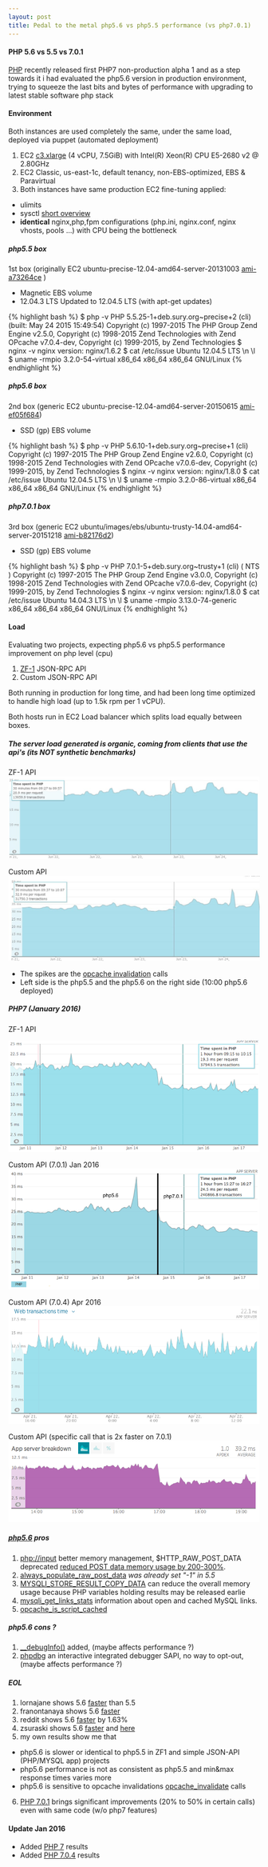 ```yaml
---
layout: post
title: Pedal to the metal php5.6 vs php5.5 performance (vs php7.0.1)
---
```


#### PHP 5.6 vs 5.5 vs 7.0.1

[PHP](http://php.net/archive/2015.php#id2015-06-11-2) recently released first PHP7 non-production alpha 1 and as a step
towards it i had evaluated the php5.6 version in production environment, trying to squeeze the last bits and bytes of performance
with upgrading to latest stable software php stack

#### Environment

Both instances are used completely the same, under the same load, deployed via puppet (automated deployment)

1. EC2 [c3.xlarge](http://aws.amazon.com/ec2/instance-types/) (4 vCPU, 7.5GiB) with Intel(R) Xeon(R) CPU E5-2680 v2 @ 2.80GHz
2. EC2 Classic, us-east-1c, default tenancy, non-EBS-optimized, EBS & Paravirtual
3. Both instances have same production EC2 fine-tuning applied:
  * ulimits
  * sysctl [short overview](http://engineering.chartbeat.com/2014/01/02/part-1-lessons-learned-tuning-tcp-and-nginx-in-ec2/)
  * **identical** nginx,php,fpm configurations (php.ini, nginx.conf, nginx vhosts, pools ...) with CPU being the bottleneck

##### php5.5 box
1st box (originally EC2 ubuntu-precise-12.04-amd64-server-20131003 [ami-a73264ce](http://cloud-images.ubuntu.com/releases/precise/release-20131003/) )

* Magnetic EBS volume
* 12.04.3 LTS Updated to 12.04.5 LTS (with apt-get updates)

{% highlight bash %}
$ php -v
PHP 5.5.25-1+deb.sury.org~precise+2 (cli) (built: May 24 2015 15:49:54)
Copyright (c) 1997-2015 The PHP Group
Zend Engine v2.5.0, Copyright (c) 1998-2015 Zend Technologies
    with Zend OPcache v7.0.4-dev, Copyright (c) 1999-2015, by Zend Technologies
$ nginx -v
nginx version: nginx/1.6.2
$ cat /etc/issue
Ubuntu 12.04.5 LTS \n \l
$ uname -rmpio
3.2.0-54-virtual x86_64 x86_64 x86_64 GNU/Linux
{% endhighlight %}

##### php5.6 box
2nd box (generic EC2 ubuntu-precise-12.04-amd64-server-20150615 [ami-ef05f684](http://uec-images.ubuntu.com/releases/12.04.2/release/))

* SSD (gp) EBS volume

{% highlight bash %}
$ php -v
PHP 5.6.10-1+deb.sury.org~precise+1 (cli)
Copyright (c) 1997-2015 The PHP Group
Zend Engine v2.6.0, Copyright (c) 1998-2015 Zend Technologies
    with Zend OPcache v7.0.6-dev, Copyright (c) 1999-2015, by Zend Technologies
$ nginx -v
nginx version: nginx/1.8.0
$ cat /etc/issue
Ubuntu 12.04.5 LTS \n \l
$ uname -rmpio
3.2.0-86-virtual x86_64 x86_64 x86_64 GNU/Linux
{% endhighlight %}

##### php7.0.1 box

3rd box (generic EC2 ubuntu/images/ebs/ubuntu-trusty-14.04-amd64-server-20151218 [ami-b82176d2](http://uec-images.ubuntu.com/releases/14.04.3/release/))

* SSD (gp) EBS volume

{% highlight bash %}
$ php -v
PHP 7.0.1-5+deb.sury.org~trusty+1 (cli) ( NTS )
Copyright (c) 1997-2015 The PHP Group
Zend Engine v3.0.0, Copyright (c) 1998-2015 Zend Technologies
    with Zend OPcache v7.0.6-dev, Copyright (c) 1999-2015, by Zend Technologies
$ nginx -v
nginx version: nginx/1.8.0
$ cat /etc/issue
Ubuntu 14.04.3 LTS \n \l
$ uname -rmpio
3.13.0-74-generic x86_64 x86_64 x86_64 GNU/Linux
{% endhighlight %}

#### Load

Evaluating two projects, expecting php5.6 vs php5.5 performance improvement on php level (cpu)

1. [ZF-1](http://framework.zend.com/downloads/latest) JSON-RPC API
2. Custom JSON-RPC API

Both running in production for long time, and had been long time optimized to handle high load (up to 1.5k rpm per 1 vCPU).

Both hosts run in EC2 Load balancer which splits load equally between boxes.

##### The server load generated is *organic*, coming from clients that use the api's (**its NOT synthetic benchmarks**)

ZF-1 API
![ZF-1,php5.5 vs php5.6](/images/php56/zf5556.png)

Custom API
![ZF-1,php5.5 vs php5.6](/images/php56/custom5556.png)


* The spikes are the [opcache invalidation](http://php.net/manual/de/function.opcache-invalidate.php) calls
* Left side is the php5.5 and the php5.6 on the right side (10:00 php5.6 deployed)

##### PHP7 (January 2016)
ZF-1 API


![ZF-1,php5.6 vs php7.0.1](/images/php56/zf701.png)

Custom API (7.0.1) Jan 2016
![ZF-1,php5.6 vs php7.0.1](/images/php56/custom701.png)

Custom API (7.0.4) Apr 2016
![ZF-1,php7.0.4](/images/php56/zf704.png)

Custom API (specific call that is 2x faster on 7.0.1)
![ZF-1,php5.6 vs php7.0.1 50%](/images/php56/custom701fast.png)


##### [php5.6](http://php.net/releases/5_6_0.php) pros

1. [php://input](http://php.net/manual/en/wrappers.php.php#wrappers.php.input) better memory management, $HTTP_RAW_POST_DATA deprecated [reduced POST data memory usage by 200-300%](http://www.php.net/ChangeLog-5.php#5.6.0).
2. [always_populate_raw_post_data](http://php.net/manual/en/ini.core.php#ini.always-populate-raw-post-data) *was already set "-1" in 5.5*
3. [MYSQLI_STORE_RESULT_COPY_DATA](http://php.net/manual/en/mysqli.store-result.php) can reduce the overall memory usage because PHP variables holding results may be released earlie
4. [mysqli_get_links_stats](http://us1.php.net/manual/en/function.mysqli-get-links-stats.php) information about open and cached MySQL links.
5. [opcache_is_script_cached](http://us1.php.net/manual/en/function.opcache-is-script-cached.php)

##### php5.6 cons ?
1. [__debugInfo()](http://php.net/manual/en/language.oop5.magic.php#language.oop5.magic.debuginfo) added, (maybe affects performance ?)
2. [phpdbg](http://phpdbg.com/docs) an interactive integrated debugger SAPI, no way to opt-out, (maybe affects performance ?)

##### EOL
1. lornajane shows 5.6 [faster](http://www.lornajane.net/posts/2014/php-5-6-benchmarks) than 5.5
2. franontanaya shows 5.6 [faster](http://www.franontanaya.com/2015/01/04/benchmarks-php-5-5-vs-php-5-6-vs-php-ng-vs-hack/)
3. reddit shows 5.6 [faster](https://www.reddit.com/r/PHP/comments/305ck6/real_world_php_70_benchmarks/) by 1.63%
4. zsuraski shows 5.6 [faster](http://zsuraski.blogspot.de/2014/07/benchmarking-phpng-magento.html) and [here](http://zsuraski.blogspot.de/2014/07/benchmarking-phpng.html)
5. my own results show me that
  * php5.6 is slower or identical to php5.5 in ZF1 and simple JSON-API (PHP/MYSQL app) projects
  * php5.6 performance is not as consistent as php5.5 and min&max response times varies more
  * php5.6 is sensitive to opcache invalidations [opcache_invalidate](http://php.net/manual/de/function.opcache-invalidate.php) calls
6. [PHP 7.0.1](http://php.net/releases/7_0_1.php) brings significant improvements (20% to 50% in certain calls) even with same code (w/o php7 features)

#### Update Jan 2016
 * Added [PHP 7](http://php.net/releases/7_0_1.php) results
 * Added [PHP 7.0.4](http://php.net/releases/7_0_4.php) results
